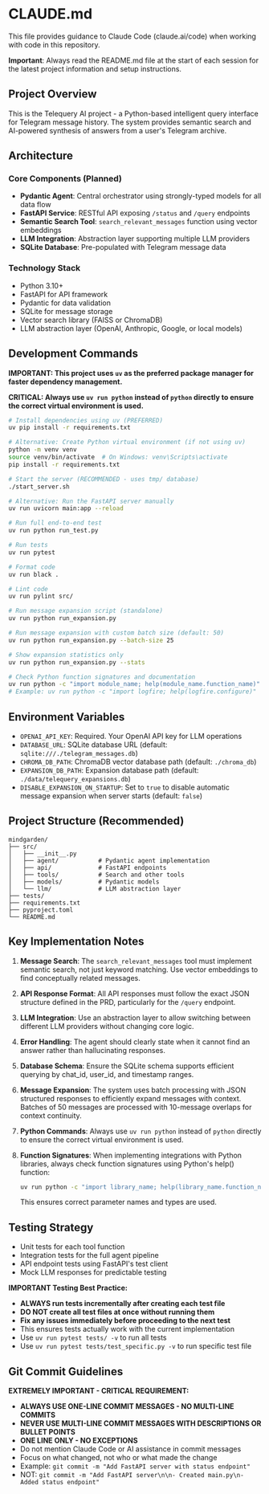 # CLAUDE.md

This file provides guidance to Claude Code (claude.ai/code) when working with code in this repository.

**Important**: Always read the README.md file at the start of each session for the latest project information and setup instructions.

## Project Overview

This is the Telequery AI project - a Python-based intelligent query interface for Telegram message history. The system provides semantic search and AI-powered synthesis of answers from a user's Telegram archive.

## Architecture

### Core Components (Planned)
- **Pydantic Agent**: Central orchestrator using strongly-typed models for all data flow
- **FastAPI Service**: RESTful API exposing `/status` and `/query` endpoints
- **Semantic Search Tool**: `search_relevant_messages` function using vector embeddings
- **LLM Integration**: Abstraction layer supporting multiple LLM providers
- **SQLite Database**: Pre-populated with Telegram message data

### Technology Stack
- Python 3.10+
- FastAPI for API framework
- Pydantic for data validation
- SQLite for message storage
- Vector search library (FAISS or ChromaDB)
- LLM abstraction layer (OpenAI, Anthropic, Google, or local models)

## Development Commands

**IMPORTANT: This project uses `uv` as the preferred package manager for faster dependency management.**

**CRITICAL: Always use `uv run python` instead of `python` directly to ensure the correct virtual environment is used.**

```bash
# Install dependencies using uv (PREFERRED)
uv pip install -r requirements.txt

# Alternative: Create Python virtual environment (if not using uv)
python -m venv venv
source venv/bin/activate  # On Windows: venv\Scripts\activate
pip install -r requirements.txt

# Start the server (RECOMMENDED - uses tmp/ database)
./start_server.sh

# Alternative: Run the FastAPI server manually
uv run uvicorn main:app --reload

# Run full end-to-end test
uv run python run_test.py

# Run tests
uv run pytest

# Format code
uv run black .

# Lint code
uv run pylint src/

# Run message expansion script (standalone)
uv run python run_expansion.py

# Run message expansion with custom batch size (default: 50)
uv run python run_expansion.py --batch-size 25

# Show expansion statistics only
uv run python run_expansion.py --stats

# Check Python function signatures and documentation
uv run python -c "import module_name; help(module_name.function_name)"
# Example: uv run python -c "import logfire; help(logfire.configure)"
```

## Environment Variables

- `OPENAI_API_KEY`: Required. Your OpenAI API key for LLM operations
- `DATABASE_URL`: SQLite database URL (default: `sqlite:///./telegram_messages.db`)
- `CHROMA_DB_PATH`: ChromaDB vector database path (default: `./chroma_db`)
- `EXPANSION_DB_PATH`: Expansion database path (default: `./data/telequery_expansions.db`)
- `DISABLE_EXPANSION_ON_STARTUP`: Set to `true` to disable automatic message expansion when server starts (default: `false`)

## Project Structure (Recommended)

```
mindgarden/
├── src/
│   ├── __init__.py
│   ├── agent/           # Pydantic agent implementation
│   ├── api/             # FastAPI endpoints
│   ├── tools/           # Search and other tools
│   ├── models/          # Pydantic models
│   └── llm/             # LLM abstraction layer
├── tests/
├── requirements.txt
├── pyproject.toml
└── README.md
```

## Key Implementation Notes

1. **Message Search**: The `search_relevant_messages` tool must implement semantic search, not just keyword matching. Use vector embeddings to find conceptually related messages.

2. **API Response Format**: All API responses must follow the exact JSON structure defined in the PRD, particularly for the `/query` endpoint.

3. **LLM Integration**: Use an abstraction layer to allow switching between different LLM providers without changing core logic.

4. **Error Handling**: The agent should clearly state when it cannot find an answer rather than hallucinating responses.

5. **Database Schema**: Ensure the SQLite schema supports efficient querying by chat_id, user_id, and timestamp ranges.

6. **Message Expansion**: The system uses batch processing with JSON structured responses to efficiently expand messages with context. Batches of 50 messages are processed with 10-message overlaps for context continuity.

7. **Python Commands**: Always use `uv run python` instead of `python` directly to ensure the correct virtual environment is used.

8. **Function Signatures**: When implementing integrations with Python libraries, always check function signatures using Python's help() function:
   ```bash
   uv run python -c "import library_name; help(library_name.function_name)"
   ```
   This ensures correct parameter names and types are used.

## Testing Strategy

- Unit tests for each tool function
- Integration tests for the full agent pipeline
- API endpoint tests using FastAPI's test client
- Mock LLM responses for predictable testing

**IMPORTANT Testing Best Practice:**
- **ALWAYS run tests incrementally after creating each test file**
- **DO NOT create all test files at once without running them**
- **Fix any issues immediately before proceeding to the next test**
- This ensures tests actually work with the current implementation
- Use `uv run pytest tests/ -v` to run all tests
- Use `uv run pytest tests/test_specific.py -v` to run specific test file

## Git Commit Guidelines

**EXTREMELY IMPORTANT - CRITICAL REQUIREMENT:**
- **ALWAYS USE ONE-LINE COMMIT MESSAGES - NO MULTI-LINE COMMITS**
- **NEVER USE MULTI-LINE COMMIT MESSAGES WITH DESCRIPTIONS OR BULLET POINTS**
- **ONE LINE ONLY - NO EXCEPTIONS**
- Do not mention Claude Code or AI assistance in commit messages
- Focus on what changed, not who or what made the change
- Example: `git commit -m "Add FastAPI server with status endpoint"`
- NOT: `git commit -m "Add FastAPI server\n\n- Created main.py\n- Added status endpoint"`